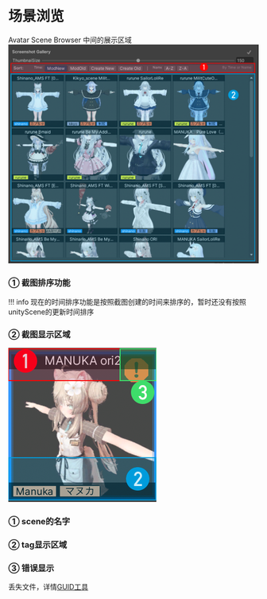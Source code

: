 # 场景浏览


Avatar Scene Browser 中间的展示区域
![场景浏览-全部场景](img/场景浏览-全部场景.png)

### ① 截图排序功能

!!! info
现在的时间排序功能是按照截图创建的时间来排序的，暂时还没有按照unityScene的更新时间排序

### ② 截图显示区域

![场景浏览-全部场景](img/场景浏览-单独.png)

### ① scene的名字

### ② tag显示区域

### ③ 错误显示
丢失文件，详情[GUID工具](guid-batch-update-tool.md)